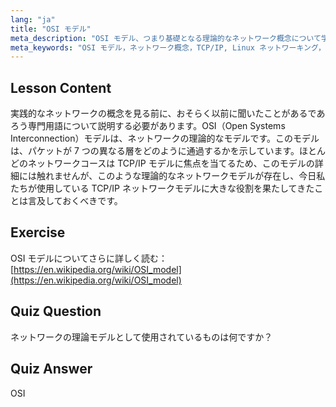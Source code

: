```yaml
---
lang: "ja"
title: "OSI モデル"
meta_description: "OSI モデル、つまり基礎となる理論的なネットワーク概念について学びます。その 7 つの層と TCP/IP との関連性を理解します。初心者向けの必須の Linux ネットワークガイドです。"
meta_keywords: "OSI モデル，ネットワーク概念，TCP/IP, Linux ネットワーキング，初心者向けチュートリアル，ネットワーク層，理論モデル"
---
```


## Lesson Content

実践的なネットワークの概念を見る前に、おそらく以前に聞いたことがあるであろう専門用語について説明する必要があります。OSI（Open Systems Interconnection）モデルは、ネットワークの理論的なモデルです。このモデルは、パケットが 7 つの異なる層をどのように通過するかを示しています。ほとんどのネットワークコースは TCP/IP モデルに焦点を当てるため、このモデルの詳細には触れませんが、このような理論的なネットワークモデルが存在し、今日私たちが使用している TCP/IP ネットワークモデルに大きな役割を果たしてきたことは言及しておくべきです。

## Exercise

OSI モデルについてさらに詳しく読む：[https://en.wikipedia.org/wiki/OSI_model](https://en.wikipedia.org/wiki/OSI_model)

## Quiz Question

ネットワークの理論モデルとして使用されているものは何ですか？

## Quiz Answer

OSI
